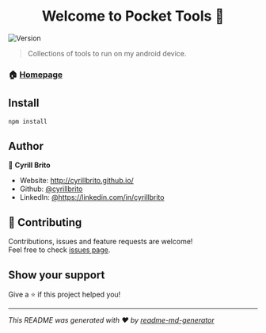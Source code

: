 <h1 align="center">Welcome to Pocket Tools 👋</h1>
<p>
  <img alt="Version" src="https://img.shields.io/badge/version-0.0.1-blue.svg?cacheSeconds=2592000" />
</p>

> Collections of tools to run on my android device. 

### 🏠 [Homepage](https://github.com/cyrillbrito/pocket-tools)

## Install

```sh
npm install
```

## Author

👤 **Cyrill Brito**

* Website: http://cyrillbrito.github.io/
* Github: [@cyrillbrito](https://github.com/cyrillbrito)
* LinkedIn: [@https:\/\/linkedin.com\/in\/cyrillbrito](https://linkedin.com/in/https:\/\/linkedin.com\/in\/cyrillbrito)

## 🤝 Contributing

Contributions, issues and feature requests are welcome!<br />Feel free to check [issues page](https://github.com/cyrillbrito/pocket-tools/issues). 

## Show your support

Give a ⭐️ if this project helped you!

***
_This README was generated with ❤️ by [readme-md-generator](https://github.com/kefranabg/readme-md-generator)_
